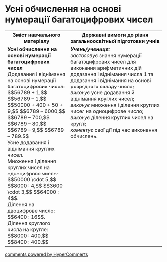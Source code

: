 <div id="hypercomments_widget" class="js-hypercomments-widget invisible"></div>

# Усні обчислення на основі нумерації багатоцифрових чисел
<table>
  <tr>
    <td width="40%" align="center"><b>Зміст навчального матеріалу<b></td>
    <td width="60%" align="center"><b>Державні вимоги до рівня загальноосвітньої підготовки учнів</b></td>
  </tr>
  <tr>
    <td width="40%" style="vertical-align:top !important;"><b>Усні обчислення на основі нумерації багатоцифрових чисел</b><br>
Додавання і віднімання на основі нумерації багатоцифрових чисел: $$56789 + 1,$$ $$56789 – 1,$$ $$50000 + 400 + 50 + 9,$$ $$6789 –  6000,$$ $$6789 – 700,$$ $$6789 – 80,$$ $$6789 – 9,$$ $$6789 – 789.$$<br> 
Усне додавання і віднімання круглих чисел.<br>
Множення і ділення круглих чисел на одноцифрове число: $$50000 \cdot 5,$$ $$8000 : 4,$$ $$3600 \cdot 3,$$ $$64000 : 4$$. <br>
Ділення на двоцифрове число: $$6400 : 16$$.<br>
Ділення круглого числа на кругле: $$8000 : 400,$$ $$8400 : 400.$$<br></td>
    <td width="60%" style="vertical-align:top !important;"><i><b>Учень/учениця:</b></i><br>
<i>застосовує</i> знання нумерації багатоцифрових чисел для виконання арифметичних дій додавання і віднімання числа 1 та додавання і віднімання на основі розрядного складу числа;<br>
<i>виконує</i> усне додавання й віднімання круглих чисел;<br>
<i>виконує</i> множення і ділення круглих  чисел на одноцифрове число;<br>
<i>виконує</i> ділення круглих чисел на круглі;<br>
<i>коментує</i> свої дії під час виконання обчислень.</td>
  </tr>
</table>

<div class="js-hypercomments-container">
    <a href="http://hypercomments.com" class="hc-link" title="comments widget">comments powered by HyperComments</a>
</div>
